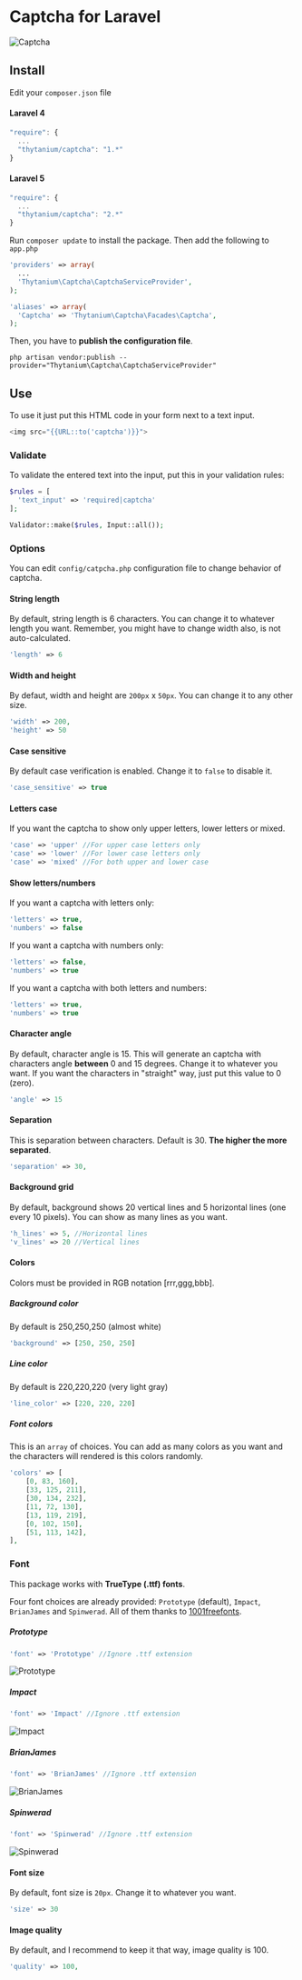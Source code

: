 # Captcha for Laravel

![Captcha](http://thytanium.info/github/captcha.png)

## Install
Edit your `composer.json` file
#### Laravel 4
```javascript
"require": {
  ...
  "thytanium/captcha": "1.*"
}
```
#### Laravel 5
```javascript
"require": {
  ...
  "thytanium/captcha": "2.*"
}
```
Run `composer update` to install the package.
Then add the following to `app.php`

```php
'providers' => array(
  ...
  'Thytanium\Captcha\CaptchaServiceProvider',
);
```

```php
'aliases' => array(
  'Captcha' => 'Thytanium\Captcha\Facades\Captcha',
);
```
Then, you have to **publish the configuration file**.
```console
php artisan vendor:publish --provider="Thytanium\Captcha\CaptchaServiceProvider"
```

## Use
To use it just put this HTML code in your form next to a text input.
```php 
<img src="{{URL::to('captcha')}}">
```

### Validate
To validate the entered text into the input, put this in your validation rules:
```php
$rules = [
  'text_input' => 'required|captcha'
];

Validator::make($rules, Input::all());
```

### Options
You can edit `config/catpcha.php` configuration file to change behavior of captcha.

#### String length
By default, string length is 6 characters.
You can change it to whatever length you want.
Remember, you might have to change width also, is not auto-calculated.
```php
'length' => 6
```
#### Width and height
By defaut, width and height are `200px` x `50px`.
You can change it to any other size.
```php
'width' => 200,
'height' => 50
```
#### Case sensitive
By default case verification is enabled.
Change it to `false` to disable it.
```php
'case_sensitive' => true
```
#### Letters case
If you want the captcha to show only upper letters, lower letters or mixed.
```php
'case' => 'upper' //For upper case letters only
'case' => 'lower' //For lower case letters only
'case' => 'mixed' //For both upper and lower case
```
#### Show letters/numbers
If you want a captcha with letters only:
```php
'letters' => true,
'numbers' => false
```
If you want a captcha with numbers only:
```php
'letters' => false,
'numbers' => true
```
If you want a captcha with both letters and numbers:
```php
'letters' => true,
'numbers' => true
```
#### Character angle
By default, character angle is 15.
This will generate an captcha with characters angle **between** 0 and 15 degrees.
Change it to whatever you want. If you want the characters in "straight" way, just put this value to 0 (zero).
```php
'angle' => 15
```
#### Separation
This is separation between characters. Default is 30. **The higher the more separated**.
```php
'separation' => 30,
```
#### Background grid
By default, background shows 20 vertical lines and 5 horizontal lines (one every 10 pixels).
You can show as many lines as you want.
```php
'h_lines' => 5, //Horizontal lines
'v_lines' => 20 //Vertical lines
```
#### Colors
Colors must be provided in RGB notation [rrr,ggg,bbb].
##### Background color
By default is 250,250,250 (almost white)
```php
'background' => [250, 250, 250]
```
##### Line color
By default is 220,220,220 (very light gray)
```php
'line_color' => [220, 220, 220]
```
##### Font colors
This is an `array` of choices. You can add as many colors as you want and the characters will rendered is this colors randomly.
```php
'colors' => [
    [0, 83, 160],
    [33, 125, 211],
    [30, 134, 232],
    [11, 72, 130],
    [13, 119, 219],
    [0, 102, 150],
    [51, 113, 142],
],
```
### Font
This package works with **TrueType (.ttf) fonts**.

Four font choices are already provided: `Prototype` (default), `Impact`, `BrianJames` and `Spinwerad`. All of them thanks to [1001freefonts](http://www.1001freefonts.com).

##### Prototype
```php
'font' => 'Prototype' //Ignore .ttf extension
```
![Prototype](http://thytanium.info/github/C_Prototype.png)
##### Impact
```php
'font' => 'Impact' //Ignore .ttf extension
```
![Impact](http://thytanium.info/github/C_Impact.png)
##### BrianJames
```php
'font' => 'BrianJames' //Ignore .ttf extension
```
![BrianJames](http://thytanium.info/github/C_BrianJames.png)
##### Spinwerad
```php
'font' => 'Spinwerad' //Ignore .ttf extension
```
![Spinwerad](http://thytanium.info/github/C_Spinwerad.png)
#### Font size
By default, font size is `20px`. Change it to whatever you want.
```php
'size' => 30
```
#### Image quality
By default, and I recommend to keep it that way, image quality is 100.
```php
'quality' => 100,
```
